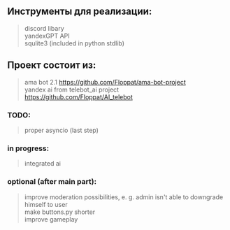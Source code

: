 ## Инструменты для реализации:
> discord libary  
> yandexGPT API  
> squlite3 (included in python stdlib)  

## Проект состоит из:
> ama bot 2.1 https://github.com/Floppat/ama-bot-project  
> yandex ai from telebot_ai project https://github.com/Floppat/AI_telebot

### TODO:
> proper asyncio (last step)

### in progress:
> integrated ai 

### optional (after main part):
> improve moderation possibilities, e. g. admin isn't able to downgrade himself to user  
> make buttons.py shorter  
> improve gameplay  
